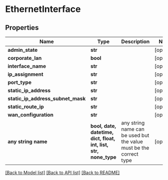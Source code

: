 # EthernetInterface


## Properties
Name | Type | Description | Notes
------------ | ------------- | ------------- | -------------
**admin_state** | **str** |  | [optional] 
**corporate_lan** | **bool** |  | [optional] 
**interface_name** | **str** |  | [optional] 
**ip_assignment** | **str** |  | [optional] 
**port_type** | **str** |  | [optional] 
**static_ip_address** | **str** |  | [optional] 
**static_ip_address_subnet_mask** | **str** |  | [optional] 
**static_route_ip** | **str** |  | [optional] 
**wan_configuration** | **str** |  | [optional] 
**any string name** | **bool, date, datetime, dict, float, int, list, str, none_type** | any string name can be used but the value must be the correct type | [optional]

[[Back to Model list]](../README.md#documentation-for-models) [[Back to API list]](../README.md#documentation-for-api-endpoints) [[Back to README]](../README.md)


